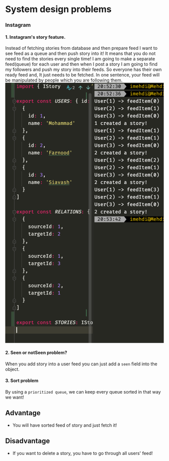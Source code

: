 # System design problems

### Instagram
#### 1. Instagram's story feature.  
Instead of fetching stories from database and then prepare feed I want to see feed as a queue and then push story into it! It means that you do not need to find the stories every single time!
I am going to make a separate feed(queue) for each user and then when I post a story I am going to find my followers and push my story into their feeds. So everyone has their own ready feed and, It just needs to be fetched.
In one sentence, your feed will be manipulated by people which you are following them.
![Sample](sample.png)


#### 2. Seen or notSeen problem?
When you add story into a user feed you can just add a `seen` field into the object.

#### 3. Sort problem
By using a `prioritized queue`, we can keep every queue sorted in that way we want!

## Advantage  
 - You will have sorted feed of story and just fetch it!  

## Disadvantage
- If you want to delete a story, you have to go through all users' feed!
